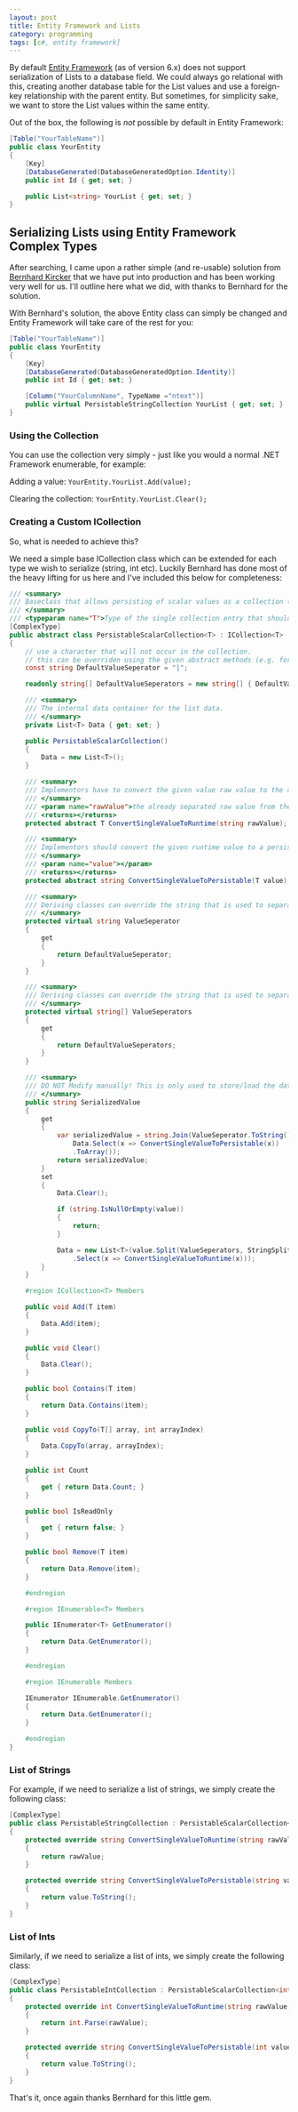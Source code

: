 ```yaml
---
layout: post
title: Entity Framework and Lists
category: programming
tags: [c#, entity framework]
---
```


By default [Entity Framework](http://www.asp.net/entity-framework) (as of version 6.x) does not support serialization of Lists to a database field. We could always go relational with this, creating another database table for the List values and use a foreign-key relationship with the parent entity. But sometimes, for simplicity sake, we want to store the List values within the same entity.

Out of the box, the following is *not* possible by default in Entity Framework:

```c#
[Table("YourTableName")]
public class YourEntity
{
    [Key]
    [DatabaseGenerated(DatabaseGeneratedOption.Identity)]
    public int Id { get; set; }

	public List<string> YourList { get; set; }
}
```

## Serializing Lists using Entity Framework Complex Types

After searching, I came upon a rather simple (and re-usable) solution from [Bernhard Kircker](http://stackoverflow.com/questions/11985267/entity-framework-options-to-map-list-of-strings-or-list-of-int-liststring) that we have put into production and has been working very well for us. I'll outline here what we did, with thanks to Bernhard for the solution.

With Bernhard's solution, the above Entity class can simply be changed and Entity Framework will take care of the rest for you:

```c#
[Table("YourTableName")]
public class YourEntity
{
    [Key]
    [DatabaseGenerated(DatabaseGeneratedOption.Identity)]
    public int Id { get; set; }

	[Column("YourColumnName", TypeName ="ntext")]
	public virtual PersistableStringCollection YourList { get; set; }
}
```

### Using the Collection

You can use the collection very simply - just like you would a normal .NET Framework enumerable, for example:

Adding a value: `YourEntity.YourList.Add(value);`

Clearing the collection: `YourEntity.YourList.Clear();`

### Creating a Custom ICollection

So, what is needed to achieve this?

We need a simple base ICollection class which can be extended for each type we wish to serialize (string, int etc). Luckily Bernhard has done most of the heavy lifting for us here and I've included this below for completeness:

```c#
/// <summary>
/// Baseclass that allows persisting of scalar values as a collection (which is not supported by EF 4.3)
/// </summary>
/// <typeparam name="T">Type of the single collection entry that should be persisted.</typeparam>
[ComplexType]
public abstract class PersistableScalarCollection<T> : ICollection<T>
{
	// use a character that will not occur in the collection.
	// this can be overriden using the given abstract methods (e.g. for list of strings).
	const string DefaultValueSeperator = "|";

	readonly string[] DefaultValueSeperators = new string[] { DefaultValueSeperator };

	/// <summary>
	/// The internal data container for the list data.
	/// </summary>
	private List<T> Data { get; set; }

	public PersistableScalarCollection()
	{
		Data = new List<T>();
	}

	/// <summary>
	/// Implementors have to convert the given value raw value to the correct runtime-type.
	/// </summary>
	/// <param name="rawValue">the already separated raw value from the database</param>
	/// <returns></returns>
	protected abstract T ConvertSingleValueToRuntime(string rawValue);

	/// <summary>
	/// Implementors should convert the given runtime value to a persistable form.
	/// </summary>
	/// <param name="value"></param>
	/// <returns></returns>
	protected abstract string ConvertSingleValueToPersistable(T value);

	/// <summary>
	/// Deriving classes can override the string that is used to separate single values
	/// </summary>
	protected virtual string ValueSeperator
	{
		get
		{
			return DefaultValueSeperator;
		}
	}

	/// <summary>
	/// Deriving classes can override the string that is used to separate single values
	/// </summary>
	protected virtual string[] ValueSeperators
	{
		get
		{
			return DefaultValueSeperators;
		}
	}

	/// <summary>
	/// DO NOT Modify manually! This is only used to store/load the data.
	/// </summary>
	public string SerializedValue
	{
		get
		{
			var serializedValue = string.Join(ValueSeperator.ToString(),
				Data.Select(x => ConvertSingleValueToPersistable(x))
				.ToArray());
			return serializedValue;
		}
		set
		{
			Data.Clear();

			if (string.IsNullOrEmpty(value))
			{
				return;
			}

			Data = new List<T>(value.Split(ValueSeperators, StringSplitOptions.None)
				.Select(x => ConvertSingleValueToRuntime(x)));
		}
	}

	#region ICollection<T> Members

	public void Add(T item)
	{
		Data.Add(item);
	}

	public void Clear()
	{
		Data.Clear();
	}

	public bool Contains(T item)
	{
		return Data.Contains(item);
	}

	public void CopyTo(T[] array, int arrayIndex)
	{
		Data.CopyTo(array, arrayIndex);
	}

	public int Count
	{
		get { return Data.Count; }
	}

	public bool IsReadOnly
	{
		get { return false; }
	}

	public bool Remove(T item)
	{
		return Data.Remove(item);
	}

	#endregion

	#region IEnumerable<T> Members

	public IEnumerator<T> GetEnumerator()
	{
		return Data.GetEnumerator();
	}

	#endregion

	#region IEnumerable Members

	IEnumerator IEnumerable.GetEnumerator()
	{
		return Data.GetEnumerator();
	}

	#endregion
}
```

### List of Strings

For example, if we need to serialize a list of strings, we simply create the following class:

```c#
[ComplexType]
public class PersistableStringCollection : PersistableScalarCollection<string>
{
	protected override string ConvertSingleValueToRuntime(string rawValue)
	{
		return rawValue;
	}

	protected override string ConvertSingleValueToPersistable(string value)
	{
		return value.ToString();
	}
}
```

### List of Ints

Similarly, if we need to serialize a list of ints, we simply create the following class:

```c#
[ComplexType]
public class PersistableIntCollection : PersistableScalarCollection<int>
{
	protected override int ConvertSingleValueToRuntime(string rawValue)
	{
		return int.Parse(rawValue);
	}

	protected override string ConvertSingleValueToPersistable(int value)
	{
		return value.ToString();
	}
}
```

That's it, once again thanks Bernhard for this little gem.
